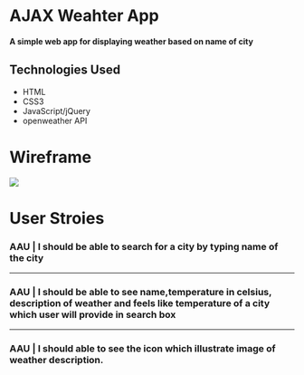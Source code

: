 # AJAX Weahter App

#### A simple web app for displaying weather based on name of city

## Technologies Used
- HTML
- CSS3
- JavaScript/jQuery
- openweather API
# Wireframe
![](https://i.imgur.com/gBnPPb6.png)
# User Stroies
### AAU | I should be able to search for a city by typing name of the city
***
### AAU | I should be able to see name,temperature in celsius, description of weather and feels like temperature of a city which user will provide in search box
***
### AAU | I should able to see the icon which illustrate image of weather description.